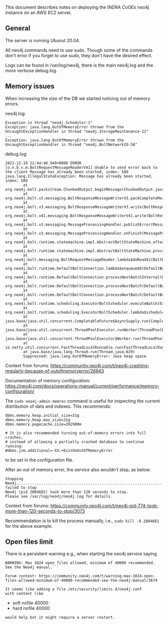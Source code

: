 This document describes notes on deploying the INDRA CoGEx neo4j instance
on an AWS EC2 server.

General
-------
The server is running Ubunut 20.04.

All neo4j commands need to use sudo. Though some of the commands don't error
if you forget to use sudo, they don't have the desired effect.

Logs can be found in /var/log/neo4j, there is the main neo4j.log and
the more verbose debug.log.


Memory issues
-------------
When increasing the size of the DB we started noticing out of memory errors.

neo4j.log:
```
Exception in thread "neo4j.Scheduler-1"
Exception: java.lang.OutOfMemoryError thrown from the UncaughtExceptionHandler in thread "neo4j.StorageMaintenance-11"
...
Exception: java.lang.OutOfMemoryError thrown from the UncaughtExceptionHandler in thread "neo4j.BoltNetworkIO-58"
```

debug.log:
```
2021-12-19 22:44:48.949+0000 ERROR [o.n.b.v.m.BoltRequestMessageReaderV41] Unable to send error back to the client Message has already been started, index: 589
java.lang.IllegalStateException: Message has already been started, index: 589
        at org.neo4j.bolt.packstream.ChunkedOutput.beginMessage(ChunkedOutput.java:85)
        at org.neo4j.bolt.v3.messaging.BoltResponseMessageWriterV3.packCompleteMessageOrFail(BoltResponseMessageWriterV3.java:107)
        at org.neo4j.bolt.v3.messaging.BoltResponseMessageWriterV3.write(BoltResponseMessageWriterV3.java:81)
        at org.neo4j.bolt.v41.messaging.BoltResponseMessageWriterV41.write(BoltResponseMessageWriterV41.java:63)
        at org.neo4j.bolt.v3.messaging.MessageProcessingHandler.publishError(MessageProcessingHandler.java:145)
        at org.neo4j.bolt.v3.messaging.MessageProcessingHandler.onFinish(MessageProcessingHandler.java:105)
        at org.neo4j.bolt.runtime.statemachine.impl.AbstractBoltStateMachine.after(AbstractBoltStateMachine.java:131)
        at org.neo4j.bolt.runtime.statemachine.impl.AbstractBoltStateMachine.process(AbstractBoltStateMachine.java:96)
        at org.neo4j.bolt.messaging.BoltRequestMessageReader.lambda$doRead$1(BoltRequestMessageReader.java:90)
        at org.neo4j.bolt.runtime.DefaultBoltConnection.lambda$enqueue$0(DefaultBoltConnection.java:148)
        at org.neo4j.bolt.runtime.DefaultBoltConnection.processNextBatchInternal(DefaultBoltConnection.java:237)
        at org.neo4j.bolt.runtime.DefaultBoltConnection.processNextBatch(DefaultBoltConnection.java:172)
        at org.neo4j.bolt.runtime.DefaultBoltConnection.processNextBatch(DefaultBoltConnection.java:162)
        at org.neo4j.bolt.runtime.scheduling.ExecutorBoltScheduler.executeBatch(ExecutorBoltScheduler.java:246)
        at org.neo4j.bolt.runtime.scheduling.ExecutorBoltScheduler.lambda$scheduleBatchOrHandleError$3(ExecutorBoltScheduler.java:229)
        at java.base/java.util.concurrent.CompletableFuture$AsyncSupply.run(CompletableFuture.java:1700)
        at java.base/java.util.concurrent.ThreadPoolExecutor.runWorker(ThreadPoolExecutor.java:1128)
        at java.base/java.util.concurrent.ThreadPoolExecutor$Worker.run(ThreadPoolExecutor.java:628)
        at io.netty.util.concurrent.FastThreadLocalRunnable.run(FastThreadLocalRunnable.java:30)
        at java.base/java.lang.Thread.run(Thread.java:829)
        Suppressed: java.lang.OutOfMemoryError: Java heap space
```

Context from forums:
https://community.neo4j.com/t/neo4j-crashing-regularly-because-of-outofmemoryerror/26843

Documentation of memory configuration: https://neo4j.com/docs/operations-manual/current/performance/memory-configuration/

The `sudo neo4j-admin memrec` command is useful for inspecting the current distribution of data and indexes. This recommends:
```
dbms.memory.heap.initial_size=31g
dbms.memory.heap.max_size=31g
dbms.memory.pagecache.size=202900m

# It is also recommended turning out-of-memory errors into full crashes,
# instead of allowing a partially crashed database to continue running:
#dbms.jvm.additional=-XX:+ExitOnOutOfMemoryError
```
to be set in the configuration file.

After an out of memory error, the service also wouldn't stop, as below:
```
Stopping Neo4j......................................................................................................................... failed to stop
Neo4j (pid 2084681) took more than 120 seconds to stop.
Please see /var/log/neo4j/neo4j.log for details.
```

Context from forums: https://community.neo4j.com/t/neo4j-pid-774-took-more-than-120-seconds-to-stop/3073

Recommendation is to kill the process manually, i.e., `sudo kill -9 2084681`
for the above example.

Open files limit
----------------
There is a persistent warning e.g., when starting the neo4j service saying
```
WARNING: Max 1024 open files allowed, minimum of 40000 recommended. See the Neo4j manual.```

Forum context: https://community.neo4j.com/t/warning-max-1024-open-files-allowed-minimum-of-40000-recommended-see-the-neo4j-manual/3679

It seems like adding a file /etc/security/limits.d/neo4j.conf
with content like
```
* soft nofile 40000
* hard nofile 40000
```
would help but it might require a server restart.
